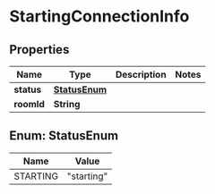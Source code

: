 

# StartingConnectionInfo


## Properties

| Name | Type | Description | Notes |
|------------ | ------------- | ------------- | -------------|
|**status** | [**StatusEnum**](#StatusEnum) |  |  |
|**roomId** | **String** |  |  |



## Enum: StatusEnum

| Name | Value |
|---- | -----|
| STARTING | &quot;starting&quot; |



